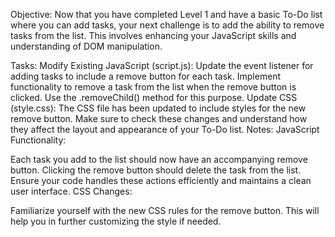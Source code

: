Objective:
Now that you have completed Level 1 and have a basic To-Do list where you can add tasks, your next challenge is to add the ability to remove tasks from the list. This involves enhancing your JavaScript skills and understanding of DOM manipulation.

Tasks:
Modify Existing JavaScript (script.js):
Update the event listener for adding tasks to include a remove button for each task.
Implement functionality to remove a task from the list when the remove button is clicked. Use the .removeChild() method for this purpose.
Update CSS (style.css):
The CSS file has been updated to include styles for the new remove button. Make sure to check these changes and understand how they affect the layout and appearance of your To-Do list.
Notes:
JavaScript Functionality:

Each task you add to the list should now have an accompanying remove button.
Clicking the remove button should delete the task from the list.
Ensure your code handles these actions efficiently and maintains a clean user interface.
CSS Changes:

Familiarize yourself with the new CSS rules for the remove button. This will help you in further customizing the style if needed.

